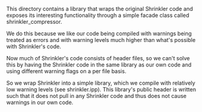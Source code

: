 <!--
SPDX-FileCopyrightText: 2021 Thomas Mathys
SPDX-License-Identifier: MIT
shrinkler-gba: Port of the Shrinkler Amiga executable cruncher for the GBA
-->

This directory contains a library that wraps the original Shrinkler code and exposes
its interesting functionality through a simple facade class called shrinkler_compressor.

We do this because we like our code being compiled with warnings being treated as
errors and with warning levels much higher than what's possible with Shrinkler's code.

Now much of Shrinkler's code consists of header files, so we can't solve this by having
the Shrinkler code in the same library as our own code and using different warning flags
on a per file basis.

So we wrap Shrinkler into a simple library, which we compile with relatively low warning
levels (see shrinkler.ipp). This library's public header is written such that it does
not pull in any Shrinkler code and thus does not cause warnings in our own code.
